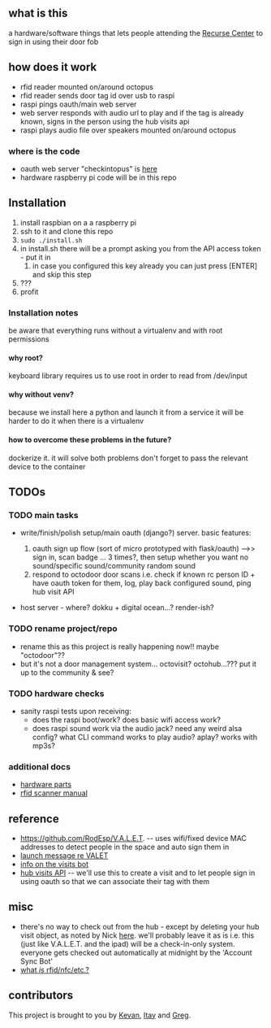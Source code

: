 ## what is this

a hardware/software things that lets people attending the [Recurse Center](https://www.recurse.com/) to sign in using their door fob

## how does it work

- rfid reader mounted on/around octopus
- rfid reader sends door tag id over usb to raspi
- raspi pings oauth/main web server
- web server responds with audio url to play and if the tag is already known, signs in the person using the hub visits api
- raspi plays audio file over speakers mounted on/around octopus

### where is the code

- oauth web server "checkintopus" is [here](https://github.com/gregsadetsky/checkintopus)
- hardware raspberry pi code will be in this repo

## Installation

1. install raspbian on a a raspberry pi
1. ssh to it and clone this repo
1. `sudo ./install.sh`
1. in install.sh there will be a prompt asking you from the API access token - put it in
    1. in case you configured this key already you can just press [ENTER] and skip this step
1. ???
1. profit

### Installation notes
be aware that everything runs without a virtualenv and with root permissions
#### why root?
keyboard library requires us to use root in order to read from /dev/input

#### why without venv?
because we install here a python and launch it from a service it will be harder to do it when there is a virtualenv

#### how to overcome these problems in the future?
dockerize it. it will solve both problems
don't forget to pass the relevant device to the container

## TODOs

### TODO main tasks

- write/finish/polish setup/main oauth (django?) server. basic features:

  1. oauth sign up flow (sort of micro prototyped with flask/oauth) -->> sign in, scan badge ... 3 times?, then setup whether you want no sound/specific sound/community random sound
  2. respond to octodoor door scans i.e. check if known rc person ID + have oauth token for them, log, play back configured sound, ping hub visit API

- host server - where? dokku + digital ocean...? render-ish?

### TODO rename project/repo

- rename this as this project is really happening now!! maybe "octodoor"??
- but it's not a door management system... octovisit? octohub...??? put it up to the community & see?

### TODO hardware checks

- sanity raspi tests upon receiving:
  - does the raspi boot/work? does basic wifi access work?
  - does raspi sound work via the audio jack? need any weird alsa config? what CLI command works to play audio? aplay? works with mp3s?

### additional docs

- [hardware parts](_docs/HARDWARE.md)
- [rfid scanner manual](_docs/eh301---manual-came-with-device.pdf)

## reference

- https://github.com/RodEsp/V.A.L.E.T. -- uses wifi/fixed device MAC addresses to detect people in the space and auto sign them in
- [launch message re VALET](https://recurse.zulipchat.com/#narrow/stream/398504-397-Bridge/topic/V.2EA.2EL.2EE.2ET.2E/near/388175215)
- [info on the visits bot](https://recurse.zulipchat.com/#narrow/stream/398504-397-Bridge/topic/visits-bot!)
- [hub visits API](https://github.com/recursecenter/wiki/wiki/Recurse-Center-API#hub-visits) -- we'll use this to create a visit and to let people sign in using oauth so that we can associate their tag with them

## misc

- there's no way to check out from the hub - except by deleting your hub visit object, as noted by Nick [here](https://recurse.zulipchat.com/#narrow/stream/398504-397-Bridge/topic/visits-bot!/near/384055535). we'll probably leave it as is i.e. this (just like V.A.L.E.T. and the ipad) will be a check-in-only system. everyone gets checked out automatically at midnight by the 'Account Sync Bot'
- [what _is_ rfid/nfc/etc.?](https://blog.flipper.net/rfid/)

## contributors

This project is brought to you by [Kevan](https://github.com/khollbach), [Itay](https://github.com/itay-sho) and [Greg](https://github.com/gregsadetsky).
